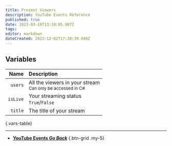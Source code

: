 ```yaml
---
title: Present Viewers
description: YouTube Events Reference
published: true
date: 2023-03-16T13:10:05.907Z
tags: 
editor: markdown
dateCreated: 2022-12-02T17:38:39.040Z
---
```


## Variables
Name | Description
----:|:------------
`users` | All the viewers in your stream <br> <small>Can only be accessed in C#</small>
`isLive` | Your streaming status <br> `True`/`False`
`title` | The title of your stream
{.vars-table}

---

- [<i class="mdi mdi-chevron-left"></i>**YouTube Events *Go Back***](/Platforms/YouTube/Events)
{.btn-grid .my-5}